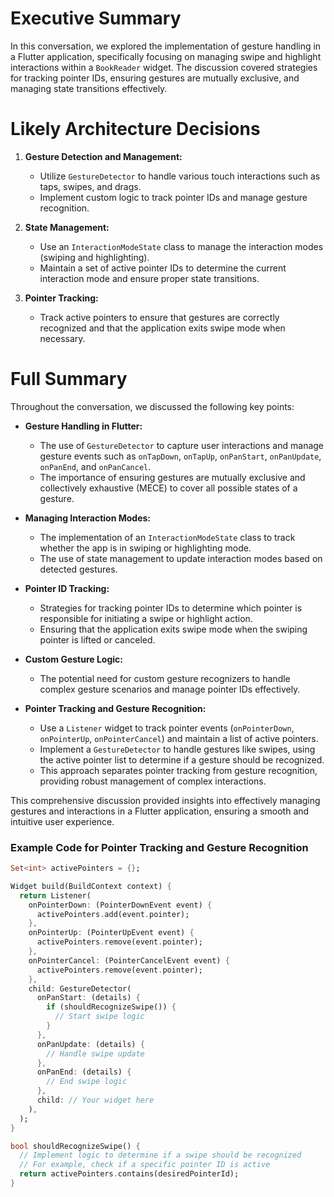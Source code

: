 # Executive Summary

In this conversation, we explored the implementation of gesture handling in a Flutter application, specifically focusing on managing swipe and highlight interactions within a `BookReader` widget. The discussion covered strategies for tracking pointer IDs, ensuring gestures are mutually exclusive, and managing state transitions effectively.

# Likely Architecture Decisions

1. **Gesture Detection and Management:**
   - Utilize `GestureDetector` to handle various touch interactions such as taps, swipes, and drags.
   - Implement custom logic to track pointer IDs and manage gesture recognition.

2. **State Management:**
   - Use an `InteractionModeState` class to manage the interaction modes (swiping and highlighting).
   - Maintain a set of active pointer IDs to determine the current interaction mode and ensure proper state transitions.

3. **Pointer Tracking:**
   - Track active pointers to ensure that gestures are correctly recognized and that the application exits swipe mode when necessary.

# Full Summary

Throughout the conversation, we discussed the following key points:

- **Gesture Handling in Flutter:**
  - The use of `GestureDetector` to capture user interactions and manage gesture events such as `onTapDown`, `onTapUp`, `onPanStart`, `onPanUpdate`, `onPanEnd`, and `onPanCancel`.
  - The importance of ensuring gestures are mutually exclusive and collectively exhaustive (MECE) to cover all possible states of a gesture.

- **Managing Interaction Modes:**
  - The implementation of an `InteractionModeState` class to track whether the app is in swiping or highlighting mode.
  - The use of state management to update interaction modes based on detected gestures.

- **Pointer ID Tracking:**
  - Strategies for tracking pointer IDs to determine which pointer is responsible for initiating a swipe or highlight action.
  - Ensuring that the application exits swipe mode when the swiping pointer is lifted or canceled.

- **Custom Gesture Logic:**
  - The potential need for custom gesture recognizers to handle complex gesture scenarios and manage pointer IDs effectively.

- **Pointer Tracking and Gesture Recognition:**
  - Use a `Listener` widget to track pointer events (`onPointerDown`, `onPointerUp`, `onPointerCancel`) and maintain a list of active pointers.
  - Implement a `GestureDetector` to handle gestures like swipes, using the active pointer list to determine if a gesture should be recognized.
  - This approach separates pointer tracking from gesture recognition, providing robust management of complex interactions.

This comprehensive discussion provided insights into effectively managing gestures and interactions in a Flutter application, ensuring a smooth and intuitive user experience.

### Example Code for Pointer Tracking and Gesture Recognition

```dart
Set<int> activePointers = {};

Widget build(BuildContext context) {
  return Listener(
    onPointerDown: (PointerDownEvent event) {
      activePointers.add(event.pointer);
    },
    onPointerUp: (PointerUpEvent event) {
      activePointers.remove(event.pointer);
    },
    onPointerCancel: (PointerCancelEvent event) {
      activePointers.remove(event.pointer);
    },
    child: GestureDetector(
      onPanStart: (details) {
        if (shouldRecognizeSwipe()) {
          // Start swipe logic
        }
      },
      onPanUpdate: (details) {
        // Handle swipe update
      },
      onPanEnd: (details) {
        // End swipe logic
      },
      child: // Your widget here
    ),
  );
}

bool shouldRecognizeSwipe() {
  // Implement logic to determine if a swipe should be recognized
  // For example, check if a specific pointer ID is active
  return activePointers.contains(desiredPointerId);
}
``` 